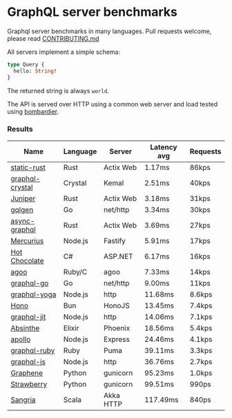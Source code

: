 <!-- README.md is generated from README.ecr, do not edit -->

# GraphQL server benchmarks

Graphql server benchmarks in many languages. Pull requests welcome, please read [CONTRIBUTING.md](CONTRIBUTING.md)

All servers implement a simple schema:

```graphql
type Query {
  hello: String!
}
```

The returned string is always `world`.

The API is served over HTTP using a common web server and load tested using [bombardier](https://github.com/codesenberg/bombardier).

### Results

| Name                          | Language      | Server          | Latency avg      | Requests      |
| ----------------------------  | ------------- | --------------- | ---------------- | ------------- |
| [static-rust](https://actix.rs/) | Rust | Actix Web | 1.17ms | 86kps |
| [graphql-crystal](https://github.com/graphql-crystal/graphql) | Crystal | Kemal | 2.51ms | 40kps |
| [Juniper](https://github.com/graphql-rust/juniper) | Rust | Actix Web | 3.18ms | 31kps |
| [gqlgen](https://github.com/99designs/gqlgen) | Go | net/http | 3.34ms | 30kps |
| [async-graphql](https://github.com/async-graphql/async-graphql) | Rust | Actix Web | 3.69ms | 27kps |
| [Mercurius](https://github.com/mercurius-js/mercurius) | Node.js | Fastify | 5.91ms | 17kps |
| [Hot Chocolate](https://github.com/ChilliCream/hotchocolate) | C# | ASP.NET | 6.17ms | 16kps |
| [agoo](https://github.com/ohler55/agoo) | Ruby/C | agoo | 7.33ms | 14kps |
| [graphql-go](https://github.com/graphql-go/graphql) | Go | net/http | 9.00ms | 11kps |
| [graphql-yoga](https://github.com/dotansimha/graphql-yoga) | Node.js | http | 11.68ms | 8.6kps |
| [Hono](https://github.com/honojs/graphql-server) | Bun | HonoJS | 13.45ms | 7.4kps |
| [graphql-jit](https://github.com/zalando-incubator/graphql-jit) | Node.js | http | 14.06ms | 7.1kps |
| [Absinthe](https://github.com/absinthe-graphql/absinthe) | Elixir | Phoenix | 18.56ms | 5.4kps |
| [apollo](https://github.com/apollographql/apollo-server) | Node.js | Express | 24.46ms | 4.1kps |
| [graphql-ruby](https://github.com/rmosolgo/graphql-ruby) | Ruby | Puma | 39.11ms | 3.3kps |
| [graphql-js](https://github.com/graphql/graphql-js) | Node.js | http | 36.76ms | 2.7kps |
| [Graphene](https://github.com/graphql-python/graphene) | Python | gunicorn | 95.23ms | 1.0kps |
| [Strawberry](https://github.com/strawberry-graphql/strawberry) | Python | gunicorn | 99.51ms | 990ps |
| [Sangria](https://github.com/sangria-graphql/sangria) | Scala | Akka HTTP | 117.49ms | 840ps |
